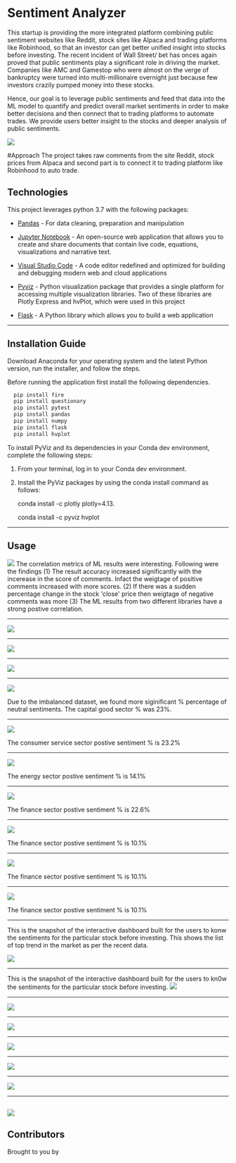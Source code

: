 # Sentiment Analyzer

This startup is providing the more integrated platform combining public sentiment websites like Reddit, stock sites like Alpaca and trading platforms like Robinhood, so that an investor can get better unified insight into stocks before investing. The recent incident of Wall Street/ bet has onces again proved that public sentiments play a significant role in driving the market. Companies like AMC and Gamestop who were almost on the verge of bankruptcy were turned into multi-millionaire overnight just because few investors crazily pumped money into these stocks. 

Hence, our goal is to leverage public sentiments and feed that data into the ML model to quantify and predict overall market sentiments in order to make better decisions and then connect that to trading platforms to automate trades. We provide users better insight to the stocks and deeper analysis of public sentiments.

![](snapshots/intro.PNG)

#Approach
The project takes raw comments from the site Reddit, stock prices from Alpaca and second part is to connect it to trading platform like Robinhood to auto trade. 

## Technologies

This project leverages python 3.7 with the following packages:

* [Pandas](https://pandas.pydata.org/) - For data cleaning, preparation and manipulation

* [Jupyter Notebook](https://jupyter.org/) - An open-source web application that allows you to create and share documents that contain live code, equations, visualizations and narrative text.

* [Visual Studio Code](https://code.visualstudio.com/) - A code editor redefined and optimized for building and debugging modern web and cloud applications

* [Pyviz](https://pyviz.org/) - Python visualization package that provides a single platform for accessing multiple visualization libraries. Two of these libraries are Plotly Express and hvPlot, which were used in this project

* [Flask](https://flask.palletsprojects.com/en/1.1.x/) - A Python library which allows you to build a web application


---

## Installation Guide

Download Anaconda for your operating system and the latest Python version, run the installer, and follow the steps.

Before running the application first install the following dependencies.

```python
  pip install fire
  pip install questionary
  pip install pytest
  pip install pandas
  pip install numpy
  pip install flask
  pip install hvplot
```

To install PyViz and its dependencies in your Conda dev environment, complete the following steps:

1. From your terminal, log in to your Conda dev environment.

2. Install the PyViz packages by using the conda install command as follows:
    
	conda install -c plotly plotly=4.13.
    
    conda install -c pyviz hvplot
-----------------------------------------------------------------------------------------------------------------------------------------------------

## Usage




![](snapshots/correlation.PNG)
The correlation metrics of ML results were interesting. Following were the findings (1) The result accuracy increased significantly with the incerease in the score of comments. Infact the weigtage of positive comments increased with more scores. (2) If there was a sudden percentage change in the stock 'close' price then weigtage of negative comments was more (3) The ML results from two different libraries have a strong  postive correlation.

--------------------------------------------------------------------------------------------------------------------------------------------

![](snapshots/cross_results.PNG)

--------------------------------------------------------------------------------------------------------------------------------------------

![](snapshots/snapshots.PNG)

--------------------------------------------------------------------------------------------------------------------------------------------

![](snapshots/sentiment_trend.PNG)

--------------------------------------------------------------------------------------------------------------------------------------------

![](snapshots/capital_goods.PNG)

Due to the imbalanced dataset, we found more siginificant % percentage of neutral sentiments. The capital good sector % was 23%.

--------------------------------------------------------------------------------------------------------------------------------------------

![](snapshots/customer_services.PNG)

The consumer service sector postive sentiment % is 23.2%

--------------------------------------------------------------------------------------------------------------------------------------------

![](snapshots/energy.PNG)

The energy sector postive sentiment % is 14.1%


--------------------------------------------------------------------------------------------------------------------------------------------

![](snapshots/finance.PNG)

The finance sector postive sentiment % is 22.6%

--------------------------------------------------------------------------------------------------------------------------------------------

![](snapshots/health_care.PNG)

The finance sector postive sentiment % is 10.1%

--------------------------------------------------------------------------------------------------------------------------------------------

![](snapshots/public_utilities.PNG)

The finance sector postive sentiment % is 10.1%

--------------------------------------------------------------------------------------------------------------------------------------------

![](snapshots/public_utilities.PNG)

The finance sector postive sentiment % is 10.1%

--------------------------------------------------------------------------------------------------------------------------------------------

This is the snapshot of the interactive dashboard built for the users to konw the sentiments for the particular stock before investing.
This shows the list of top trend in the market as per the recent data.

![](snapshots/public_sentiments.PNG)

--------------------------------------------------------------------------------------------------------------------------------------------

This is the snapshot of the interactive dashboard built for the users to kn0w the sentiments for the particular stock before investing. 
![](snapshots/for_which_stock.PNG)

--------------------------------------------------------------------------------------------------------------------------------------------

![](snapshots/intro.PNG)

--------------------------------------------------------------------------------------------------------------------------------------------

![](snapshots/polarity_variation.PNG)


--------------------------------------------------------------------------------------------------------------------------------------------


![](snapshots/range_of_Sentiments.PNG)

--------------------------------------------------------------------------------------------------------------------------------------------

![](snapshots/range_of_Sentiments.PNG)

--------------------------------------------------------------------------------------------------------------------------------------------

![](snapshots/score.PNG)

--------------------------------------------------------------------------------------------------------------------------------------------

![](snapshots/which_sector.PNG)
-----------------------------------------------------------------------------------------------------------------------------------------------------

## Contributors

Brought to you by 
